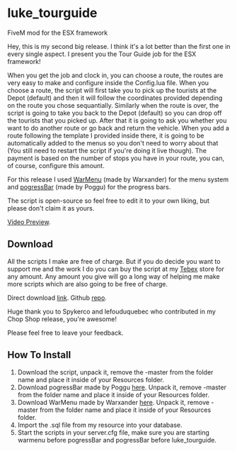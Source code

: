 # luke_tourguide
FiveM mod for the ESX framework

Hey, this is my second big release. I think it's a lot better than the first one in every single aspect.
I present you the Tour Guide job for the ESX framework!

When you get the job and clock in, you can choose a route, the routes are very easy to make and configure inside the Config.lua file.
When you choose a route, the script will first take you to pick up the tourists at the Depot (default) and then it will follow the coordinates provided depending on the route you chose sequantially.
Similarly when the route is over, the script is going to take you back to the Depot (default) so you can drop off the tourists that you picked up. After that it is going to ask you whether you want to do another route or go back and return the vehicle.
When you add a route following the template I provided inside there, it is going to be automatically added to the menus so you don't need to worry about that (You still need to restart the script if you're doing it live though).
The payment is based on the number of stops you have in your route, you can, of course, configure this amount.

For this release I used <a href='https://forum.cfx.re/t/release-warmenu-lua-menu-framework/41249'>WarMenu</a> (made by Warxander) for the menu system and <a href='https://forum.cfx.re/t/release-pogress-bar-progress-bar-standalone-smooth-animation/838951'>pogressBar</a> (made by Poggu) for the progress bars.

The script is open-source so feel free to edit it to your own liking, but please don't claim it as yours.

<a href='https://youtu.be/eQoh1UdnHio'>Video Preview</a>.

<h2>Download</h2>
All the scripts I make are free of charge. But if you do decide you want to support me and the work I do you can buy the script at my <a href='https://www.aurorashop.tebex.io'>Tebex</a> store for any amount.
Any amount you give will go a long way of helping me make more scripts which are also going to be free of charge.

Direct download <a href='https://github.com/LukeWasTakenn/luke_tourguide/archive/master.zip'>link</a>.
Github <a href='https://github.com/LukeWasTakenn/luke_tourguide'>repo</a>.

Huge thank you to Spykerco and lefouduquebec who contributed in my Chop Shop release, you're awesome!

Please feel free to leave your feedback.

<h2>How To Install</h2>

1. Download the script, unpack it, remove the -master from the folder name and place it inside of your Resources folder.
2. Download pogressBar made by Poggu <a href='https://github.com/SWRP-PUBLIC/pogressBar/archive/master.zip'>here</a>. Unpack it, remove -master from the folder name and place it inside of your Resources folder.
3. Download WarMenu made by Warxander <a href='https://github.com/warxander/warmenu/archive/master.zip'>here</a>. Unpack it, remove -master from the folder name and place it inside of your Resources folder.
4. Import the .sql file from my resource into your database.
5. Start the scripts in your server.cfg file, make sure you are starting warmenu before pogressBar and pogressBar before luke_tourguide.
